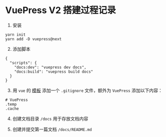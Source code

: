 # VuePress V2 搭建过程记录

1. 安装

```
yarn init
yarn add -D vuepress@next
```

2. 添加脚本

```
{
  "scripts": {
    "docs:dev": "vuepress dev docs",
    "docs:build": "vuepress build docs"
  }
}
```

3. 用 `vue` 的 [模板](https://erresen.github.io/vue/js/git/2020/07/08/vue-js-gitigore.html) 添加一个 `.gitignore` 文件，额外为 `VuePress` 添加以下内容：

```
# VuePress
.temp
.cache
```

4. 创建文档目录 `/docs` 用于存放文档内容

5. 创建并提交第一篇文档 `/docs/README.md`